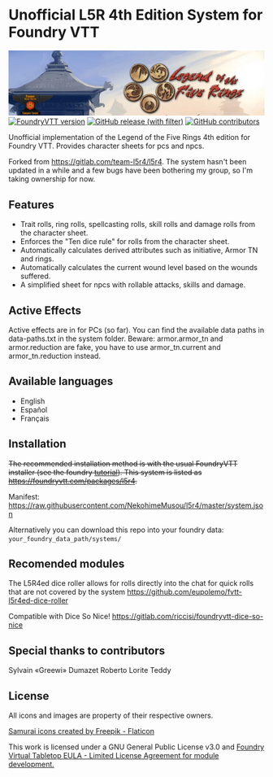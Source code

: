 # Unofficial L5R 4th Edition System for Foundry VTT

![Banner](banner.webp)
[![FoundryVTT version](https://img.shields.io/badge/FVTT-v11.x-informational)](https://foundryvtt.com/)
[![GitHub release (with filter)](https://img.shields.io/github/v/release/NekohimeMusou/l5r4)](https://github.com/NekohimeMusou/l5r4/releases)
[![GitHub contributors](https://img.shields.io/github/contributors/NekohimeMusou/l5r4?logo=git)](https://github.com/NekohimeMusou/l5r4/graphs/contributors)

Unofficial implementation of the Legend of the Five Rings 4th edition for Foundry VTT. Provides character sheets for pcs and npcs.

Forked from <https://gitlab.com/team-l5r4/l5r4>. The system hasn't been updated in a while and a few bugs have been bothering my group, so I'm taking ownership for now.

## Features

- Trait rolls, ring rolls, spellcasting rolls, skill rolls and damage rolls from the character sheet.
- Enforces the "Ten dice rule" for rolls from the character sheet.
- Automatically calculates derived attributes such as initiative, Armor TN and rings.
- Automatically calculates the current wound level based on the wounds suffered.
- A simplified sheet for npcs with rollable attacks, skills and damage.

## Active Effects

Active effects are in for PCs (so far). You can find the available data paths in data-paths.txt in the system folder. Beware: armor.armor_tn and armor.reduction are fake, you have to use armor_tn.current and armor_tn.reduction instead.

## Available languages

- English
- Español
- Français

## Installation

~~The recommended installation method is with the usual FoundryVTT installer (see the foundry [tutorial](https://foundryvtt.com/article/tutorial/)). This system is listed as <https://foundryvtt.com/packages/l5r4>.~~

Manifest: <https://raw.githubusercontent.com/NekohimeMusou/l5r4/master/system.json>

Alternatively you can download this repo into your foundry data: `your_foundry_data_path/systems/`

## Recomended modules

The L5R4ed dice roller allows for rolls directly into the chat for quick rolls that are not covered by the system
<https://github.com/eupolemo/fvtt-l5r4ed-dice-roller>

Compatible with Dice So Nice!
<https://gitlab.com/riccisi/foundryvtt-dice-so-nice>

## Special thanks to contributors

Sylvain «Greewi» Dumazet
Roberto Lorite
Teddy

## License

All icons and images are property of their respective owners.

[Samurai icons created by Freepik - Flaticon](https://www.flaticon.com/free-icons/samurai "samurai icons")

This work is licensed under a GNU General Public License v3.0 and [Foundry Virtual Tabletop EULA - Limited License Agreement for module development.](https://foundryvtt.com/article/license/)

